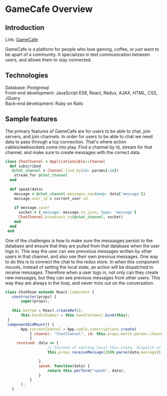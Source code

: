 # GameCafe Overview

## Introduction
Link: <a href="https://game-cafe-project.herokuapp.com/#/">GameCafe</a>

GameCafe is a platform for people who love gaming, coffee, or just want to be apart of a community. It specializes in text communication between users, and allows them to stay connected. 

## Technologies
Database: Postgresql
<br/>
Front-end development: JavaScript ES6, React, Redux, AJAX, HTML, CSS, JQuery
<br/>
Back-end development: Ruby on Rails

## Sample features
The primary features of GameCafe are for users to be able to chat, join servers, and join channels. In order for users to be able to chat we need data to pass through a tcp connection. That's where action cables/websockets come into play. Find a channel by id, stream for that channel, and make sure to create messages with the correct data. 
```Ruby
class ChatChannel < ApplicationCable::Channel
  def subscribed
   @chat_channel = Channel.find_by(id: params[:id])
    stream_for @chat_channel
  end
  
  def speak(data)
    message = @chat_channel.messages.new(body: data['message'])
    message.user_id = current_user.id
    
    if message.save! 
      socket = { message: message.to_json, type: 'message'}
      ChatChannel.broadcast_to(@chat_channel, socket)
    end
  end
 end
 ```
 One of the challenges is how to make sure the messasges persist to the database and ensure that they are pulled from that database when the user logs in. This way the user can see prevoious messages written by other users in that channel, and also see their own previous messages. One way to do this is to connect the chat to the redux store. In when this component mounts, instead of setting the local state, an action will be dispatched to receive messages. Therefore when a user logs in, not only can they create new messages, but they can see previous messages from other users. This way they are always in the loop, and never miss out on the conversation.
 ```javaScript
 class ChatRoom extends React.Component {
	constructor(props) {
		super(props);
    
    this.bottom = React.createRef();
		this.handleSubmit = this.handleSubmit.bind(this);
  }
  componentDidMount() {
		App.currentChannel = App.cable.subscriptions.create(
			{ channel: "ChatChannel", id: this.props.match.params.channelId },
			{ 
      received: data => {
					// Instead of setting local this.state, dispatch action to update store
					this.props.receiveMessage(JSON.parse(data.message))

				},
				speak: function(data) {
					return this.perform("speak", data);
				}
			}
		);
	}
  ```
